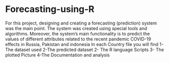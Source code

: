 # Forecasting-using-R
For this project, designing and creating a forecasting (prediction) system was the main point. The system was created using special tools and algorithms. Moreover, the system’s main functionality is to predict the values of different attributes related to the recent pandemic COVID-19 effects in Russia, Pakistan and indonesia
In each Country file you will find 1- The dataset used 2-The predicted dataset 2- The R language Scripts 3- The plotted Picture 4-The Documentation and analysis
